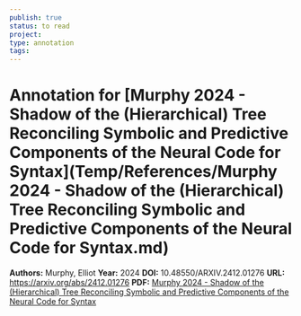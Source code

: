 ```yaml
---
publish: true
status: to read
project:
type: annotation
tags:
---
```

# Annotation for [Murphy 2024 - Shadow of the (Hierarchical) Tree Reconciling Symbolic and Predictive Components of the Neural Code for Syntax](Temp/References/Murphy 2024 - Shadow of the (Hierarchical) Tree Reconciling Symbolic and Predictive Components of the Neural Code for Syntax.md)

**Authors:** Murphy, Elliot
**Year:** 2024
**DOI:** 10.48550/ARXIV.2412.01276
**URL:** https://arxiv.org/abs/2412.01276
**PDF:** [Murphy 2024 - Shadow of the (Hierarchical) Tree Reconciling Symbolic and Predictive Components of the Neural Code for Syntax](Papers/PDFs/Murphy%202024%20-%20Shadow%20of%20the%20(Hierarchical)%20Tree%20Reconciling%20Symbolic%20and%20Predictive%20Components%20of%20the%20Neural%20Code%20for%20Syntax.pdf)
